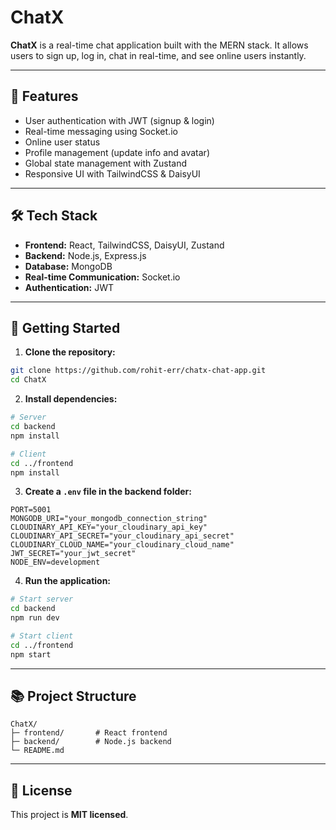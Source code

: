 # ChatX

**ChatX** is a real-time chat application built with the MERN stack. It allows users to sign up, log in, chat in real-time, and see online users instantly.

---

## 🌟 Features

- User authentication with JWT (signup & login)
- Real-time messaging using Socket.io
- Online user status
- Profile management (update info and avatar)
- Global state management with Zustand
- Responsive UI with TailwindCSS & DaisyUI

---

## 🛠️ Tech Stack

- **Frontend:** React, TailwindCSS, DaisyUI, Zustand
- **Backend:** Node.js, Express.js
- **Database:** MongoDB
- **Real-time Communication:** Socket.io
- **Authentication:** JWT

---

## 🚀 Getting Started

1. **Clone the repository:**

```bash
git clone https://github.com/rohit-err/chatx-chat-app.git
cd ChatX
```

2. **Install dependencies:**

```bash
# Server
cd backend
npm install

# Client
cd ../frontend
npm install
```

3. **Create a `.env` file in the backend folder:**

```env
PORT=5001
MONGODB_URI="your_mongodb_connection_string"
CLOUDINARY_API_KEY="your_cloudinary_api_key"
CLOUDINARY_API_SECRET="your_cloudinary_api_secret"
CLOUDINARY_CLOUD_NAME="your_cloudinary_cloud_name"
JWT_SECRET="your_jwt_secret"
NODE_ENV=development
```

4. **Run the application:**

```bash
# Start server
cd backend
npm run dev

# Start client
cd ../frontend
npm start
```

---

## 📚 Project Structure

```
ChatX/
├─ frontend/       # React frontend
├─ backend/        # Node.js backend
└─ README.md
```

---

## 📌 License

This project is **MIT licensed**.